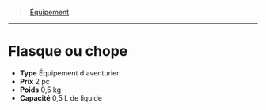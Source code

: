 ﻿---
!Equipment
Type: Équipement d'aventurier
Price: 2 pc
Weight: 0,5 kg
Capacity: 0,5 L de liquide
Id: equipment_hd.md#flasque-ou-chope
ParentLink: equipment_hd.md#Équipement
Name: Flasque ou chope
ParentName: Équipement
NameLevel: 1
---
> [Équipement](hd_equipment.md)

---

# Flasque ou chope

- **Type** Équipement d'aventurier
- **Prix** 2 pc
- **Poids** 0,5 kg
- **Capacité** 0,5 L de liquide

